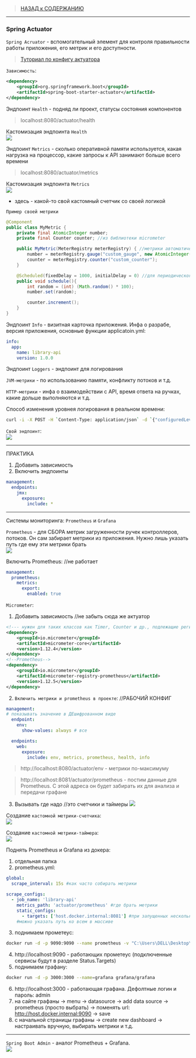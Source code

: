 
> [НАЗАД к СОДЕРЖАНИЮ](README.md)

---

### Spring Actuator

`Spring Acruator` - вспомогательный элемент для контроля правильности работы приложения, его метрик и его доступности.  

> [Туториал по конфигу актуатора](https://docs.spring.io/spring-boot/docs/current/actuator-api/htmlsingle/#overview) 

`Зависимость`:  
```xml
<dependency>
    <groupId>org.springframework.boot</groupId>
    <artifactId>spring-boot-starter-actuator</artifactId>
</dependency>
```

Эндпоинт `Health` - подняд ли проект, статусы состояния компонентов

> localhost:8080/actuator/health

Кастомизация эндпоинта `Health`  
![](images/actuator_health.png)  

Эндпоинт `Metrics` - сколько оперативной памяти используется, какая нагрузка на процессор, какие запросы к API занимают больше всего времени

> localhost:8080/actuator/metrics   

Кастомизация эндпоинта `Metrics`  
![](images/actuator_metrics.png)  
* здесь - какой-то свой кастомный счетчик со своей логикой

`Пример своей метрики`   
```java
@Component
public class MyMetric {
    private final AtomicInteger number;
    private final Counter counter; //из библиотеки micrometer

    public MyMetric(MeterRegistry meterRegistry) { //метрики автоматически добавятся в Prometheus
        number = meterRegistry.gauge("custom_gauge", new AtomicInteger());
        counter = meterRegistry.counter("custom_counter");
    }

    @Scheduled(fixedDelay = 1000, initialDelay = 0) //для периодического выполнения
    public void schedule(){
        int random = (int) (Math.random() * 100);
        number.set(random);

        counter.increment();
    }
}
```

Эндпоинт `Info` - визитная карточка приложения. Инфа о разрабе, версия приложения, основные функции
applicatoin.yml: 
```yml 
info:
  app:
    name: library-api
    version: 1.0.0
```

Эндпоинт `Loggers` - эндпоинт для логирования

`JVM-метрики` - по использованию памяти, конфликту потоков и т.д.

`HTTP-метрики` - инфа о взаимодействии с API, время ответа на ручках, какие дольше выполняются и т.д.

Способ изменения уровнея логирования в реальном времени:  
```bash
curl -i -X POST -H `Content-Type: application/json` -d `{"configuredLevel": "DEBUG"}` http://localhost:8080/actuator/logger/com.example.YourClass
```

`Свой эндпоинт`:  
![](images/actuator_custom_endpoint.png)

---

ПРАКТИКА

1. Добавить зависимость
2. Включить эндпоинты
```yml
management:
  endpoints:
    jmx:
      exposure:
        include: *
```

---

Системы мониторинга: `Prometheus` и `Grafana`

`Prometheus` - для СБОРА метрик загруженности ручек контроллеров, потоков. Он сам забирает метрики из приложения. Нужно лишь указать путь где ему эти метрики брать  
![](images/prometheus.png)

Включить Prometheus:  //не работает
```yml
management:
  prometheus:
    metrics:
      export:
        enabled: true
```

`Micrometer`:  

1. Добавить зависимость //не забыть сюда же актуатор
```xml
<!--- нужен для таких классов как Timer, Counter и др., подлежащие регистрации в Prometheus-->
<dependency> 
    <groupId>io.micrometer</groupId> 
    <artifactId>micrometer-core</artifactId>
    <version>1.12.4</version>
</dependency>
<!--Prometheus-->
<dependency>
    <groupId>io.micrometer</groupId>
    <artifactId>micrometer-registry-prometheus</artifactId>
    <version>1.12.5</version>
</dependency>
```

2. `Включить метрики и prometheus в проекте`: //РАБОЧИЙ КОНФИГ
```yml
management:
# показывать значение в ДЕшифрованном виде 
  endpoint:
    env:
      show-values: always # все

  endpoints:
    web:
      exposure:
        include: env, metrics, prometheus, health, info
```
> http://localhost:8080/actuator/env - метрики по-максимуму

> http://localhost:8081/actuator/prometheus - постим данные для Prometheus. С этой адреса он будет забирать их для анализа и передачи графане

3. Вызывать где надо //это счетчики и таймеры
![](images/actuator_micrometer.png)  

Создание `кастомной метрики-счетчика`:  
![](images/actuator_custom_metric.png)

Создание `кастомной метрики-таймера`:  
![](images/actuator_custom_timer.png)

Поднять Prometheus и Grafana из докера:  
1. отдельная папка
2. prometheus.yml:
```yml
global:
  scrape_interval: 15s #как часто собирать метрики

scrape_configs:
  - job_name: 'library-api'
    metrics_path: 'actuator/prometheus' #где брать метрики
    static_configs:
      - targets: ['host.docker.internal:8081'] #при запущенных нескольких экземплярах приложения -
    #можно указать путь ко всем в массиве
```
3. поднимаем прометеус: 
```bash
docker run -d -p 9090:9090 --name prometheus -v "C:\Users\DELL\Desktop\Разработчик GB\Spring_GB\prometheus-grafana\src\main\resources\prometheus.yml:/etc/prometheus/prometheus.yml" prom/prometheus

```
4. http://localhost:9090 - работающих прометеус (подключенные сервисы будут в разделе Status.Targets)
5. поднимаем графану: 
```bash
docker run -d -p 3000:3000 --name=grafana grafana/grafana
```
6. http://localhost:3000 - работающая графана. Дефолтные логин и пароль: admin
7. на сайте графаны -> menu -> datasource -> add data source -> prometheus (просто выбрать) -> поменять url: http://host.docker.internal:9090 -> save
8. с начальной страницы графаны -> create new dashboard -> настраивать вручную, выбирать метрики и т.д.

---

`Spring Boot Admin` - аналог Prometheus + Grafana.   
![](images/spring_boot_admin.png)  



